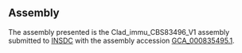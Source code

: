 

Assembly
--------

The assembly presented is the Clad\_immu\_CBS83496\_V1 assembly
submitted to [INSDC](http://www.insdc.org) with the assembly accession
[GCA\_000835495.1](http://www.ebi.ac.uk/ena/data/view/GCA_000835495.1).

